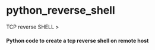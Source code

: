 # python_reverse_shell
TCP reverse SHELL >

#### Python code to create a tcp reverse shell on remote host
